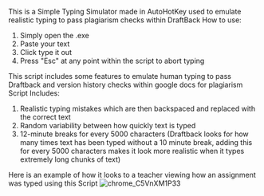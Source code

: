 This is a Simple Typing Simulator made in AutoHotKey used to emulate realistic typing to pass plagiarism checks within DraftBack
How to use:

1. Simply open the .exe
2. Paste your text
3. Click type it out
4. Press "Esc" at any point within the script to abort typing

This script includes some features to emulate human typing to pass Draftback and version history checks within google docs for plagiarism   
Script Includes:

1. Realistic typing mistakes which are then backspaced and replaced with the correct text
2. Random variability between how quickly text is typed
3. 12-minute breaks for every 5000 characters 
(Draftback looks for how many times text has been typed without a 10 minute break, adding this for every 5000 characters makes it look more realistic when it types extremely long chunks of text) 

Here is an example of how it looks to a teacher viewing how an assignment was typed using this Script
![chrome_C5VnXM1P33](https://github.com/beecity1/Realistic-Typing-simulation/assets/167020441/25e0fea5-757d-4336-9c82-455377a41a8b)
